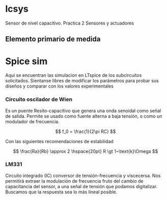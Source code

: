# lcsys
Sensor de nivel capacitivo. Practica 2 Sensores y actuadores



## Elemento primario de medida


# Spice sim 

Aquí se encuentran las simulacion en LTspice de los subcircuitos solicitados. Sientanse libres de modificar los parámetros para probar sus diseños y comparar con los valores experimentales 

### Circuito oscilador de Wien 
Es un puente Resito-capacitivo que genera una onda senoidal como señal de salida. Permite se usado como fuente alterna a baja tensión, o como un modulador de frecuencia. 

$$
    f_0 = \frac{1}{2\pi RC}
$$

Con las siguientes recomendaciones de estabilidad 

$$
    \frac{Ra}{Rb} \approx 2 \hspace{20pt} R \gt 1~\text{k}\Omega 
$$

### LM331 
Circuito integrado (IC) conversor de tensión-frecuencia y viscecersa. Nos permitirá extraer la modulación de frecuencia fruto del cambio de capacitancia del sensor, a una señal de tensión que podamos digitalizar. Buscamos que la respuesta sea lo más lineal posible. 








 
